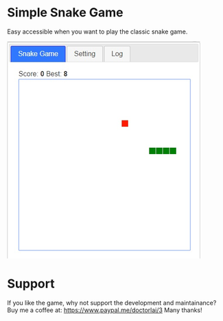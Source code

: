 # Simple Snake Game
Easy accessible when you want to play the classic snake game.

![](https://github.com/DoctorLai/SnakeGame/blob/master/screenshot.jpg?raw=true)

# Support
If you like the game, why not support the development and maintainance? 
Buy me a coffee at: https://www.paypal.me/doctorlai/3
Many thanks!
